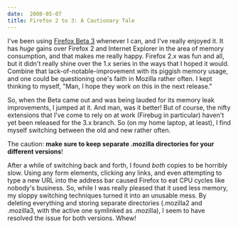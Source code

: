 ```yaml
---
date:  2008-05-07
title: Firefox 2 to 3: A Cautionary Tale
---
```

I've been using <a href="http://www.mozilla.com/en-US/firefox/all-beta.html">Firefox Beta 3</a> whenever I can, and I've really enjoyed it.  It has <em>huge</em> gains over Firefox 2 and Internet Explorer in the area of memory consumption, and that makes me really happy.  Firefox 2.x was fun and all, but it didn't really shine over the 1.x series in the ways that I hoped it would.  Combine that lack-of-notable-improvement with its piggish memory usage, and one could be questioning one's faith in Mozilla rather often.  I kept thinking to myself, "Man, I hope they work on this in the next release."

So, when the Beta came out and was being lauded for its memory leak improvements, I jumped at it.  And man, was it better!  But of course, the nifty extensions that I've come to rely on at work (Firebug in particular) haven't yet been released for the 3.x branch.  So (on my home laptop, at least), I find myself switching between the old and new rather often.

The caution: <b>make sure to keep separate .mozilla directories for your different versions</b>!

After a while of switching back and forth, I found <em>both</em> copies to be horribly slow.  Using any form elements, clicking any links, and even attempting to type a new URL into the address bar caused Firefox to eat CPU cycles like nobody's business.  So, while I was really pleased that it used less memory, my sloppy switching techniques turned it into an unusable mess.  By deleting everything and storing separate directories (.mozilla2 and .mozilla3, with the active one symlinked as .mozilla), I seem to have resolved the issue for both versions.  Whew!
